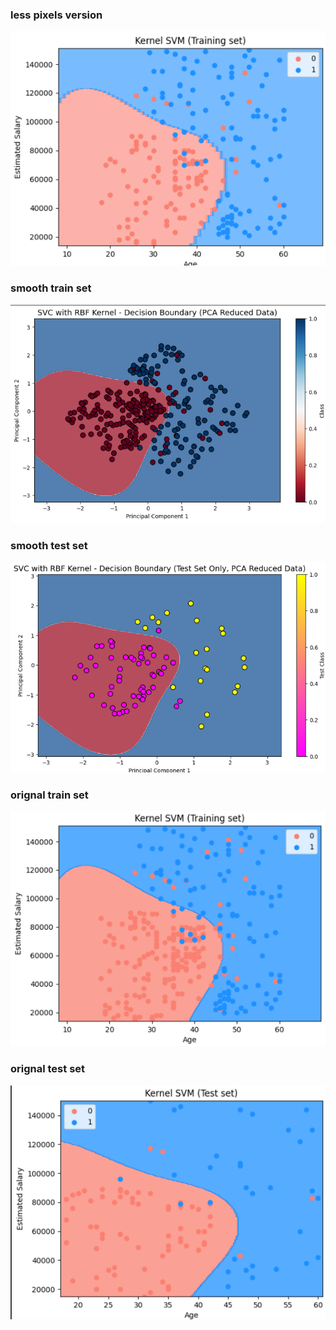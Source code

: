 ### less pixels version

![](../../images/image_2025-01-24_220235657.png)

### smooth train set

![](../../images/image_2025-01-25_181933679.png)

### smooth test set

![](../../images/image_2025-01-25_182342838.png)

### orignal train set

![](../../images/image_2025-01-24_215605934.png)

### orignal test set

![](../../images/image_2025-01-24_215735553.png)
